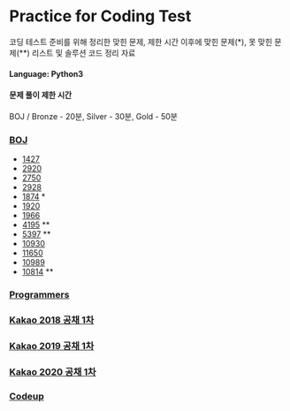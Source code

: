 # Practice for Coding Test
코딩 테스트 준비를 위해 정리한 맞힌 문제, 제한 시간 이후에 맞힌 문제\(\*\), 못 맞힌 문제(**) 리스트 및 솔루션 코드 정리 자료

#### Language: Python3

#### 문제 풀이 제한 시간
BOJ / Bronze - 20분, Silver - 30분, Gold - 50분

### [BOJ](https://www.acmicpc.net/)
- [1427](BOJ/1427.py)
- [2920](BOJ/2920.py)
- [2750](BOJ/2750.py)
- [2928](BOJ/2798.py)
- [1874](BOJ/1874.py) *
- [1920](BOJ/1920.py) 
- [1966](BOJ/1966.py)
- [4195](BOJ/4195.py) **
- [5397](BOJ/5397.py) ** 
- [10930](BOJ/10930.py) 
- [11650](BOJ/11650.py)
- [10989](BOJ/10989.py)
- [10814](BOJ/10814.py) **

### [Programmers](https://programmers.co.kr/)

### [Kakao 2018 공채 1차](https://tech.kakao.com/2017/09/27/kakao-blind-recruitment-round-1/)

### [Kakao 2019 공채 1차](https://tech.kakao.com/2018/09/21/kakao-blind-recruitment-for2019-round-1/)

### [Kakao 2020 공채 1차](https://tech.kakao.com/2019/10/02/kakao-blind-recruitment-2020-round1/)

### [Codeup](https://codeup.kr/problemsetsol.php)
